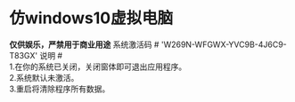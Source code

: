 仿windows10虚拟电脑 
=

**仅供娱乐，严禁用于商业用途**
系统激活码 #
'W269N-WFGWX-YVC9B-4J6C9-T83GX'
说明 #   
1.在你的系统已关闭，关闭窗体即可退出应用程序。  
2.系统默认未激活。  
3.重启将清除程序所有数据。
